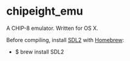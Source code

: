 # chipeight_emu

A CHIP-8 emulator. Written for OS X.

Before compiling, install [SDL2](https://www.libsdl.org/) with [Homebrew](https://brew.sh):
  * $ brew install SDL2
